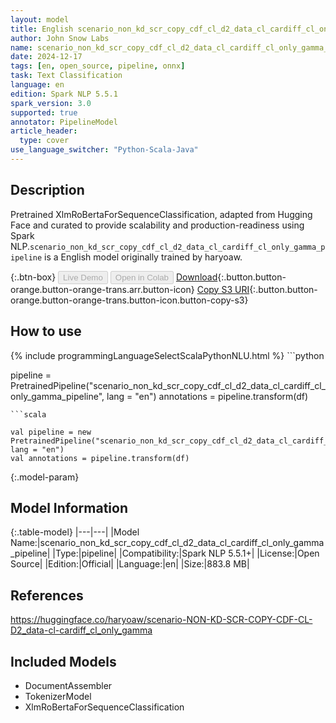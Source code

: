 ```yaml
---
layout: model
title: English scenario_non_kd_scr_copy_cdf_cl_d2_data_cl_cardiff_cl_only_gamma_pipeline pipeline XlmRoBertaForSequenceClassification from haryoaw
author: John Snow Labs
name: scenario_non_kd_scr_copy_cdf_cl_d2_data_cl_cardiff_cl_only_gamma_pipeline
date: 2024-12-17
tags: [en, open_source, pipeline, onnx]
task: Text Classification
language: en
edition: Spark NLP 5.5.1
spark_version: 3.0
supported: true
annotator: PipelineModel
article_header:
  type: cover
use_language_switcher: "Python-Scala-Java"
---
```


## Description

Pretrained XlmRoBertaForSequenceClassification, adapted from Hugging Face and curated to provide scalability and production-readiness using Spark NLP.`scenario_non_kd_scr_copy_cdf_cl_d2_data_cl_cardiff_cl_only_gamma_pipeline` is a English model originally trained by haryoaw.

{:.btn-box}
<button class="button button-orange" disabled>Live Demo</button>
<button class="button button-orange" disabled>Open in Colab</button>
[Download](https://s3.amazonaws.com/auxdata.johnsnowlabs.com/public/models/scenario_non_kd_scr_copy_cdf_cl_d2_data_cl_cardiff_cl_only_gamma_pipeline_en_5.5.1_3.0_1734419514309.zip){:.button.button-orange.button-orange-trans.arr.button-icon}
[Copy S3 URI](s3://auxdata.johnsnowlabs.com/public/models/scenario_non_kd_scr_copy_cdf_cl_d2_data_cl_cardiff_cl_only_gamma_pipeline_en_5.5.1_3.0_1734419514309.zip){:.button.button-orange.button-orange-trans.button-icon.button-copy-s3}

## How to use



<div class="tabs-box" markdown="1">
{% include programmingLanguageSelectScalaPythonNLU.html %}
```python

pipeline = PretrainedPipeline("scenario_non_kd_scr_copy_cdf_cl_d2_data_cl_cardiff_cl_only_gamma_pipeline", lang = "en")
annotations =  pipeline.transform(df)   

```
```scala

val pipeline = new PretrainedPipeline("scenario_non_kd_scr_copy_cdf_cl_d2_data_cl_cardiff_cl_only_gamma_pipeline", lang = "en")
val annotations = pipeline.transform(df)

```
</div>

{:.model-param}
## Model Information

{:.table-model}
|---|---|
|Model Name:|scenario_non_kd_scr_copy_cdf_cl_d2_data_cl_cardiff_cl_only_gamma_pipeline|
|Type:|pipeline|
|Compatibility:|Spark NLP 5.5.1+|
|License:|Open Source|
|Edition:|Official|
|Language:|en|
|Size:|883.8 MB|

## References

https://huggingface.co/haryoaw/scenario-NON-KD-SCR-COPY-CDF-CL-D2_data-cl-cardiff_cl_only_gamma

## Included Models

- DocumentAssembler
- TokenizerModel
- XlmRoBertaForSequenceClassification